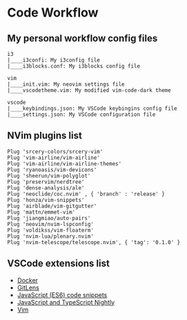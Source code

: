 # Code Workflow

## My personal workflow config files 

```
i3
|____i3confi: My i3config file
|____i3blocks.conf: My i3blocks config file

vim
|____init.vim: My neovim settings file
|____vscodetheme.vim: My modified vim-code-dark theme

vscode
|____keybindings.json: My VSCode keybingins config file
|____settings.json: My VSCode configuration file
```

## NVim plugins list 

```
Plug 'srcery-colors/srcery-vim'
Plug 'vim-airline/vim-airline'
Plug 'vim-airline/vim-airline-themes'
Plug 'ryanoasis/vim-devicons'
Plug 'sheerun/vim-polyglot'
Plug 'preservim/nerdtree'
Plug 'dense-analysis/ale'
Plug 'neoclide/coc.nvim' , { 'branch' : 'release' }
Plug 'honza/vim-snippets'
Plug 'airblade/vim-gitgutter'
Plug 'mattn/emmet-vim'
Plug 'jiangmiao/auto-pairs'
Plug 'neovim/nvim-lspconfig'
Plug 'voldikss/vim-floaterm'
Plug 'nvim-lua/plenary.nvim'
Plug 'nvim-telescope/telescope.nvim', { 'tag': '0.1.0' }
```

## VSCode extensions list 
- [Docker](https://marketplace.visualstudio.com/items?itemName=ms-azuretools.vscode-docker)
- [GitLens](https://marketplace.visualstudio.com/items?itemName=eamodio.gitlens)
- [JavaScript (ES6) code snippets](https://marketplace.visualstudio.com/items?itemName=xabikos.JavaScriptSnippets)
- [JavaScript and TypeScript Nightly](https://marketplace.visualstudio.com/items?itemName=ms-vscode.vscode-typescript-next)
- [Vim](https://marketplace.visualstudio.com/items?itemName=vscodevim.vim)

